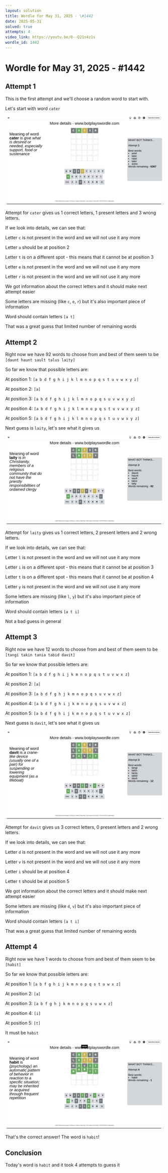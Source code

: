 ```yaml
---
layout: solution
title: Wordle for May 31, 2025 - \#1442
date: 2025-05-31
solved: true
attempts: 4
video_link: https://youtu.be/O--Q21s4z1s
wordle_id: 1442
---
```


# Wordle for May 31, 2025 - \#1442

## Attempt 1

This is the first attempt and we'll choose a random word to start with.

Let's start with word `cater`

![Attempt 1](2025-05-31/attempt-1.png)

Attempt for `cater` gives us 1 correct letters, 1 present letters and 3 wrong letters.

If we look into details, we can see that:

Letter `c` is not present in the word and we will not use it any more

Letter `a` should be at position 2

Letter `t` is on a different spot - this means that it cannot be at position 3

Letter `e` is not present in the word and we will not use it any more

Letter `r` is not present in the word and we will not use it any more

We got information about the correct letters and it should make next attempt easier

Some letters are missing (like `c`, `e`, `r`) but it's also important piece of information

Word should contain letters `[a t]`

That was a great guess that limited number of remaining words



## Attempt 2

Right now we have 92 words to choose from and best of them seem to be `[daunt haunt sault talus laity]`

So far we know that possible letters are:

At position 1: `[a b d f g h i j k l m n o p q s t u v w x y z]`

At position 2: `[a]`

At position 3: `[a b d f g h i j k l m n o p q s u v w x y z]`

At position 4: `[a b d f g h i j k l m n o p q s t u v w x y z]`

At position 5: `[a b d f g h i j k l m n o p q s t u v w x y z]`

Next guess is `laity`, let's see what it gives us

![Attempt 2](2025-05-31/attempt-2.png)

Attempt for `laity` gives us 1 correct letters, 2 present letters and 2 wrong letters.

If we look into details, we can see that:

Letter `l` is not present in the word and we will not use it any more

Letter `i` is on a different spot - this means that it cannot be at position 3

Letter `t` is on a different spot - this means that it cannot be at position 4

Letter `y` is not present in the word and we will not use it any more

Some letters are missing (like `l`, `y`) but it's also important piece of information

Word should contain letters `[a t i]`

Not a bad guess in general



## Attempt 3

Right now we have 12 words to choose from and best of them seem to be `[tangi takin tania tabid davit]`

So far we know that possible letters are:

At position 1: `[a b d f g h i j k m n o p q s t u v w x z]`

At position 2: `[a]`

At position 3: `[a b d f g h j k m n o p q s u v w x z]`

At position 4: `[a b d f g h i j k m n o p q s u v w x z]`

At position 5: `[a b d f g h i j k m n o p q s t u v w x z]`

Next guess is `davit`, let's see what it gives us

![Attempt 3](2025-05-31/attempt-3.png)

Attempt for `davit` gives us 3 correct letters, 0 present letters and 2 wrong letters.

If we look into details, we can see that:

Letter `d` is not present in the word and we will not use it any more

Letter `v` is not present in the word and we will not use it any more

Letter `i` should be at position 4

Letter `t` should be at position 5

We got information about the correct letters and it should make next attempt easier

Some letters are missing (like `d`, `v`) but it's also important piece of information

Word should contain letters `[a t i]`

That was a great guess that limited number of remaining words



## Attempt 4

Right now we have 1 words to choose from and best of them seem to be `[habit]`

So far we know that possible letters are:

At position 1: `[a b f g h i j k m n o p q s t u w x z]`

At position 2: `[a]`

At position 3: `[a b f g h j k m n o p q s u w x z]`

At position 4: `[i]`

At position 5: `[t]`

It must be `habit`

![Attempt 4](2025-05-31/attempt-4.png)

That's the correct answer! The word is `habit`!

## Conclusion

Today's word is `habit` and it took 4 attempts to guess it

